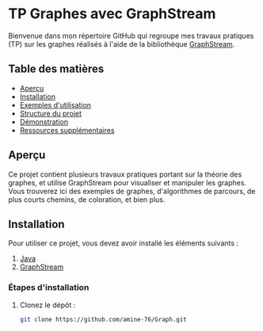 # TP Graphes avec GraphStream

Bienvenue dans mon répertoire GitHub qui regroupe mes travaux pratiques (TP) sur les graphes réalisés à l'aide de la bibliothèque [GraphStream](http://graphstream-project.org/).

## Table des matières

- [Aperçu](#aperçu)
- [Installation](#installation)
- [Exemples d'utilisation](#exemples-dutilisation)
- [Structure du projet](#structure-du-projet)
- [Démonstration](#démonstration)
- [Ressources supplémentaires](#ressources-supplémentaires)

## Aperçu

Ce projet contient plusieurs travaux pratiques portant sur la théorie des graphes, et utilise GraphStream pour visualiser et manipuler les graphes. Vous trouverez ici des exemples de graphes, d'algorithmes de parcours, de plus courts chemins, de coloration, et bien plus.

## Installation

Pour utiliser ce projet, vous devez avoir installé les éléments suivants :

1. [Java](https://www.oracle.com/java/technologies/javase-downloads.html)
2. [GraphStream](http://graphstream-project.org/)

### Étapes d'installation

1. Clonez le dépôt :
   ```bash
   git clone https://github.com/amine-76/Graph.git
